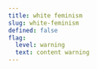 ```yaml
---
title: white feminism
slug: white-feminism
defined: false
flag:
  level: warning
  text: content warning
---
```

